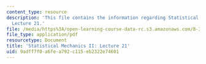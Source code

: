 ```yaml
---
content_type: resource
description: 'This file contains the information regarding Statistical Mechanics II:
  Lecture 21.'
file: /media/https%3A/open-learning-course-data-rc.s3.amazonaws.com/8-334-statistical-mechanics-ii-statistical-physics-of-fields-spring-2014/9adff7f0a6fea792c115eb2322e74601_MIT8_334S14_Lec21.pdf
file_type: application/pdf
resourcetype: Document
title: 'Statistical Mechanics II: Lecture 21'
uid: 9adff7f0-a6fe-a792-c115-eb2322e74601
---
```

